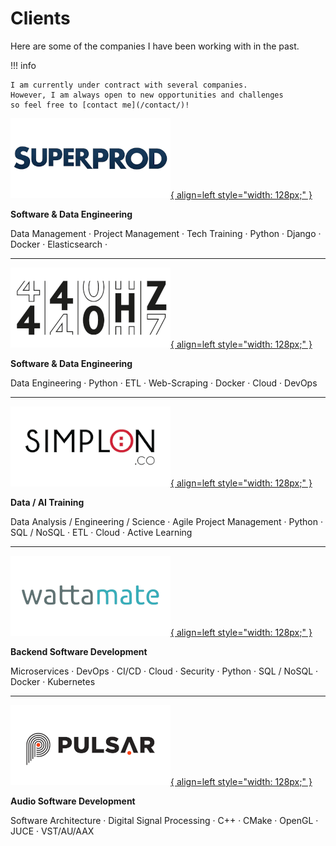 # Clients

Here are some of the companies I have been working with in the past.

!!! info

    I am currently under contract with several companies.
    However, I am always open to new opportunities and challenges
    so feel free to [contact me](/contact/)!

[![Superprod Logo](../static/company/superprod.png){ align=left style="width: 128px;" }](https://www.superprod.net "Superprod Website")

**Software & Data Engineering**

Data Management · Project Management · Tech Training · Python · Django · Docker · Elasticsearch ·

---

[![440Hz Logo](../static/company/440hz.png){ align=left style="width: 128px;" }](https://weare440.com "440Hz Website")

**Software & Data Engineering**

Data Engineering · Python · ETL · Web-Scraping · Docker · Cloud · DevOps

---

[![Simplon.co Logo](../static/company/simplon.png){ align=left style="width: 128px;" }](https://simplon.co "Simplon.co Website")

**Data / AI Training**

Data Analysis / Engineering / Science · Agile Project Management · Python · SQL / NoSQL · ETL · Cloud · Active Learning

---

[![Wattamate Logo](../static/company/wattamate.png){ align=left style="width: 128px;" }](https://wattamate.com "Wattamate Website")

**Backend Software Development**

Microservices · DevOps · CI/CD · Cloud · Security · Python · SQL / NoSQL · Docker · Kubernetes

---

[![Pulsar Logo](../static/company/pulsar.png){ align=left style="width: 128px;" }](https://pulsar.audio "Pulsar Website")

**Audio Software Development**

Software Architecture · Digital Signal Processing · C++ · CMake · OpenGL · JUCE · VST/AU/AAX
